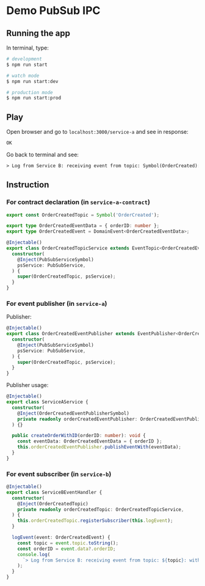 # Demo PubSub IPC

## Running the app

In terminal, type:

```bash
# development
$ npm run start

# watch mode
$ npm run start:dev

# production mode
$ npm run start:prod
```

## Play

Open browser and go to `localhost:3000/service-a` and see in response:

```txt
OK
```

Go back to terminal and see:

```txt
> Log from Service B: receiving event from topic: Symbol(OrderCreated): with orderID: 15
```

## Instruction

### For contract declaration (in `service-a-contract`)

```ts
export const OrderCreatedTopic = Symbol('OrderCreated');

export type OrderCreatedEventData = { orderID: number };
export type OrderCreatedEvent = DomainEvent<OrderCreatedEventData>;

@Injectable()
export class OrderCreatedTopicService extends EventTopic<OrderCreatedEventData> {
  constructor(
    @Inject(PubSubServiceSymbol)
    psService: PubSubService,
  ) {
    super(OrderCreatedTopic, psService);
  }
}
```

### For event publisher (in `service-a`)

Publisher:

```ts
@Injectable()
export class OrderCreatedEventPublisher extends EventPublisher<OrderCreatedEventData> {
  constructor(
    @Inject(PubSubServiceSymbol)
    psService: PubSubService,
  ) {
    super(OrderCreatedTopic, psService);
  }
}
```

Publisher usage:

```ts
@Injectable()
export class ServiceAService {
  constructor(
    @Inject(OrderCreatedEventPublisherSymbol)
    private readonly orderCreatedEventPublisher: OrderCreatedEventPublisher,
  ) {}

  public createOrderWithID(orderID: number): void {
    const eventData: OrderCreatedEventData = { orderID };
    this.orderCreatedEventPublisher.publishEventWith(eventData);
  }
}
```

### For event subscriber (in `service-b`)

```ts
@Injectable()
export class ServiceBEventHandler {
  constructor(
    @Inject(OrderCreatedTopic)
    private readonly orderCreatedTopic: OrderCreatedTopicService,
  ) {
    this.orderCreatedTopic.registerSubscriber(this.logEvent);
  }

  logEvent(event: OrderCreatedEvent) {
    const topic = event.topic.toString();
    const orderID = event.data?.orderID;
    console.log(
      `> Log from Service B: receiving event from topic: ${topic}: with orderID: ${orderID}`,
    );
  }
}
```
